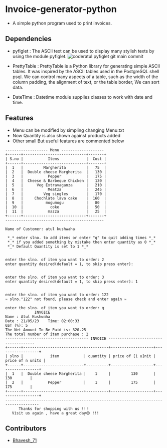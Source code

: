 # Invoice-generator-python

 - A simple python program used to print invoices.

## Dependencies

 - pyfiglet : The ASCII text can be used to display many stylish texts by using the module pyfiglet. ![coderatul pyfiglet git main commit ](https://user-images.githubusercontent.com/72141859/116881225-fcfef480-abf0-11eb-92af-55bdf8825d1b.png)

 - PrettyTable : PrettyTable is a Python library for generating simple ASCII tables. It was inspired by the ASCII tables used in the PostgreSQL shell psql. We can control many aspects of a table, such as the width of the column padding, the alignment of text, or the table border, We can sort data. 

- DateTime : Datetime module supplies classes to work with date and time.

## Features
- Menu can be modified by simpling changing Menu.txt
- Now Quantity is also shown against products added
- Other small But useful features are commented below
```
------------------- Menu -------------------
+------+----------------------------+-------+
| S.no |           Items            |  Cost |
+------+----------------------------+-------+
|  1   |         Margherita         |   75  |
|  2   |  Double cheese Margherita  |   130 |
|  3   |           Pepper           |   175 |
|  4   |  Cheese & Barbeque Chicken |   130 |
|  5   |      Veg Extravaganza      |   210 |
|  6   |           Meatza           |   245 |
|  7   |         Veg singles        |   170 |
|  8   |     Chochlate lava cake    |  160  |
|  9   |          mogumogu          |   80  |
|  10  |            coke            |   50  |
|  11  |           mazza            |   25  |
+------+----------------------------+-------+
-------------------------------------------- 

Name of Customer: atul kushwaha

 *_* enter slno. to add items or enter "q" to quit adding times *_*
 *_* if you added something by mistake then enter quantity as 0 *_*
 *_* Default Quantity is set to 1 *_*


enter the slno. of item you want to order: 2
enter quantity desired(default = 1, to skip press enter):


enter the slno. of item you want to order: 3 
enter quantity desired(default = 1, to skip press enter): 1


enter the slno. of item you want to order: 122
~ slno."122" not found, please check and enter again ~

enter the slno. of item you want to order: q
             INVOICE
Name : Atul Kushwaha
Date : 21/05/23    Time: 02:00:33
GST (%): 5
The Net Amount To Be Paid is: 320.25
The total number of item purchase : 2
------------------------------------- INVOICE -------------------------------------
+------+---------------------------+----------+-------------------+------------------+
| slno |            item           | quantity | price of [1 u]nit | price of n units |
+------+---------------------------+----------+-------------------+------------------+
|  1   |  Double cheese Margherita |    1     |         130       |       130        |
|  2   |           Pepper          |    1     |         175       |       175        |
+------+---------------------------+----------+-------------------+------------------+
-------------------------------------------------------------------------------------
      Thanks for shopping with us !!!
   Visit us again , have a great day😊 !!!
```

## Contributors

- [Bhavesh_71](https://github.com/Bhavesh71)
